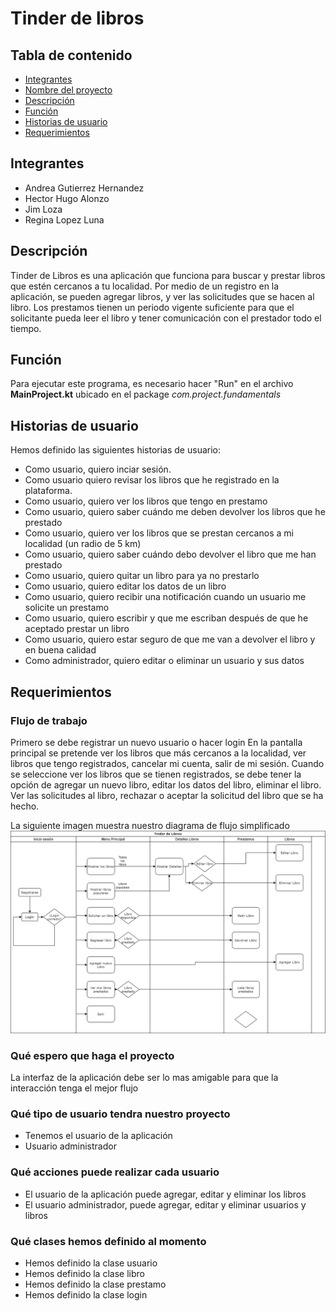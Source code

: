 # Tinder de libros

## Tabla de contenido

* [Integrantes](#integrantes)
* [Nombre del proyecto](#nombre-del-proyecto)  
* [Descripción](#Descripción)
* [Función](#Función)
* [Historias de usuario](#historias-de-usuario)  
* [Requerimientos](#requerimientos)

## Integrantes
- Andrea Gutierrez Hernandez
- Hector Hugo Alonzo
- Jim Loza
- Regina Lopez Luna

## Descripción
Tinder de Libros es una aplicación que funciona para buscar y prestar libros que estén cercanos
a tu localidad. Por medio de un registro en la aplicación, se pueden agregar libros, y ver las
solicitudes que se hacen al libro. Los prestamos tienen un periodo vigente suficiente para que
el solicitante pueda leer el libro y tener comunicación con el prestador todo el tiempo.

## Función
Para ejecutar este programa, es necesario hacer "Run" en el archivo **MainProject.kt** ubicado en el package *com.project.fundamentals*

## Historias de usuario
Hemos definido las siguientes historias de usuario:
* Como usuario, quiero inciar sesión.
* Como usuario quiero revisar los libros que he registrado en la plataforma.
* Como usuario, quiero ver los libros que tengo en prestamo
* Como usuario, quiero saber cuándo me deben devolver los libros que he prestado
* Como usuario, quiero ver los libros que se prestan cercanos a mi localidad (un radio de 5 km)
* Como usuario, quiero saber cuándo debo devolver el libro que me han prestado
* Como usuario, quiero quitar un libro para ya no prestarlo
* Como usuario, quiero editar los datos de un libro
* Como usuario, quiero recibir una notificación cuando un usuario me solicite un prestamo
* Como usuario, quiero escribir y que me escriban después de que he aceptado prestar un libro
* Como usuario, quiero estar seguro de que me van a devolver el libro y en buena calidad
* Como administrador, quiero editar o eliminar un usuario y sus datos

## Requerimientos

### Flujo de trabajo
Primero se debe registrar un nuevo usuario o hacer login
En la pantalla principal se pretende ver los libros que más cercanos a la localidad, ver
libros que tengo registrados, cancelar mi cuenta, salir de mi sesión.
Cuando se seleccione ver los libros que se tienen registrados, se debe tener la opción de
agregar un nuevo libro, editar los datos del libro, eliminar el libro.
Ver las solicitudes al libro, rechazar o aceptar la solicitud del libro que se ha hecho.

La siguiente imagen muestra nuestro diagrama de flujo simplificado
![Diagrama de flujo](https://github.com/hhugoac/book-parakeet/blob/main/Diagrama-Flujo.png)

### Qué espero que haga el proyecto
La interfaz de la aplicación debe ser lo mas amigable para que la interacción tenga el mejor 
flujo

### Qué tipo de usuario tendra nuestro proyecto
- Tenemos el usuario de la aplicación
- Usuario administrador

### Qué acciones puede realizar cada usuario
- El usuario de la aplicación puede agregar, editar y eliminar los libros
- El usuario administrador, puede agregar, editar y eliminar usuarios y libros

### Qué clases hemos definido al momento
- Hemos definido la clase usuario
- Hemos definido la clase libro
- Hemos definido la clase prestamo
- Hemos definido la clase login


